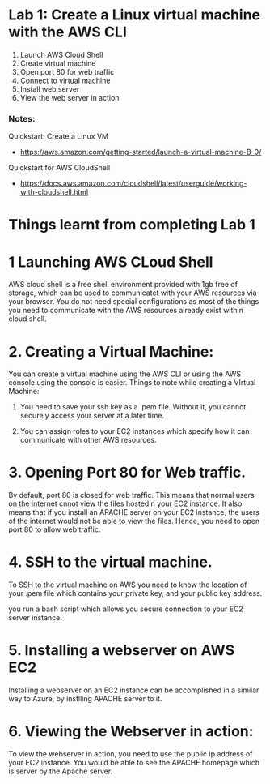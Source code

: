 # Lab 1: Create a Linux virtual machine with the AWS CLI

1. Launch AWS Cloud Shell
3. Create virtual machine
4. Open port 80 for web traffic
5. Connect to virtual machine
6. Install web server
7. View the web server in action

### Notes:

Quickstart: Create a Linux VM
* https://aws.amazon.com/getting-started/launch-a-virtual-machine-B-0/

Quickstart for AWS CloudShell
* https://docs.aws.amazon.com/cloudshell/latest/userguide/working-with-cloudshell.html


# Things learnt from completing Lab 1

# 1 Launching AWS CLoud Shell

AWS cloud shell is a free shell environment provided with 1gb free of storage, which can be used to communicatet with your AWS resources via your browser. You do not need special configurations as most of the things you need to communicate with the AWS resources already exist within cloud shell.

# 2. Creating a Virtual Machine:
You can create a virtual machine using the AWS CLI or using the AWS console.using the console is easier. Things to note while creating a VIrtual Machine:

1. You need to save your ssh key as a .pem file. Without it, you cannot securely access your server at a later time.

2. You can assign roles to your EC2 instances which specify how it can communicate with other AWS resources.

# 3. Opening Port 80 for Web traffic.
By default, port 80 is closed for web traffic. This means that normal users on the internet cnnot view the files hosted n your EC2 instance. It also means that if you install an APACHE server on your EC2 instance, the users of the internet would not be able to view the files. Hence, you need to open port 80 to allow web traffic.

# 4. SSH to the virtual machine.
To SSH to the virtual machine on AWS you need to know the location of your .pem file which contains your private key, and your public key address.

you run a bash script which allows you secure connection to your EC2 server instance.

# 5. Installing a webserver on AWS EC2
Installing a webserver on an EC2 instance can be accomplished in a similar way to Azure, by instlling APACHE server to it.

# 6. Viewing the Webserver in action:

 To view the webserver in action, you need to use the public ip address of your EC2 instance. You would be able to see the APACHE homepage which is server by the Apache server.